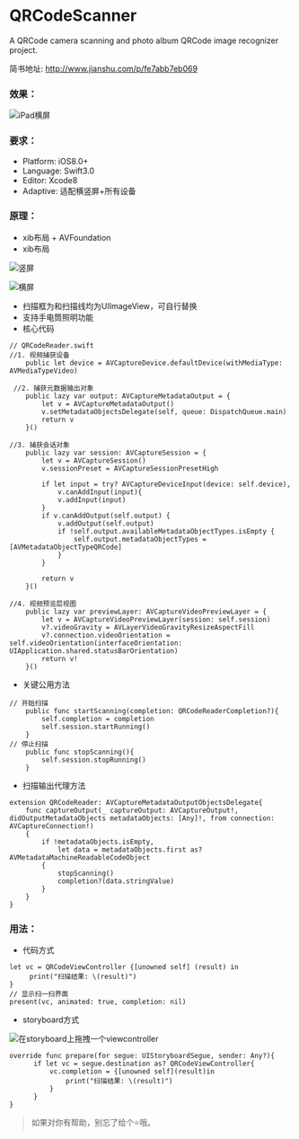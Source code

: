 # QRCodeScanner
A QRCode camera scanning and photo album QRCode image recognizer project.

简书地址: http://www.jianshu.com/p/fe7abb7eb069

### 效果：

![iPad横屏](http://upload-images.jianshu.io/upload_images/1334681-d637ccedede2e987.png?imageMogr2/auto-orient/strip%7CimageView2/2/w/1240)

### 要求：
- Platform: iOS8.0+ 
- Language: Swift3.0
- Editor: Xcode8
- Adaptive: 适配横竖屏+所有设备

### 原理：
- xib布局 + AVFoundation
- xib布局

![竖屏](http://upload-images.jianshu.io/upload_images/1334681-6dd3744d68e6d6a2.png?imageMogr2/auto-orient/strip%7CimageView2/2/w/1240)

![横屏](http://upload-images.jianshu.io/upload_images/1334681-f899b99cb2964a7e.png?imageMogr2/auto-orient/strip%7CimageView2/2/w/1240)

- 扫描框为和扫描线均为UIImageView，可自行替换
- 支持手电筒照明功能
- 核心代码

```
// QRCodeReader.swift
//1. 视频捕获设备
    public let device = AVCaptureDevice.defaultDevice(withMediaType: AVMediaTypeVideo)
    
 //2. 捕获元数据输出对象
    public lazy var output: AVCaptureMetadataOutput = {
        let v = AVCaptureMetadataOutput()
        v.setMetadataObjectsDelegate(self, queue: DispatchQueue.main)
        return v
    }()

//3. 捕获会话对象
    public lazy var session: AVCaptureSession = {
        let v = AVCaptureSession()
        v.sessionPreset = AVCaptureSessionPresetHigh
        
        if let input = try? AVCaptureDeviceInput(device: self.device),
            v.canAddInput(input){
            v.addInput(input)
        }
        if v.canAddOutput(self.output) {
            v.addOutput(self.output)
            if !self.output.availableMetadataObjectTypes.isEmpty {
                self.output.metadataObjectTypes = [AVMetadataObjectTypeQRCode]
            }
        }
        
        return v
    }()
    
//4. 视频预览层视图
    public lazy var previewLayer: AVCaptureVideoPreviewLayer = {
        let v = AVCaptureVideoPreviewLayer(session: self.session)
        v?.videoGravity = AVLayerVideoGravityResizeAspectFill
        v?.connection.videoOrientation = self.videoOrientation(interfaceOrientation: UIApplication.shared.statusBarOrientation)
        return v!
    }()

```
- 关键公用方法

```
// 开始扫描
    public func startScanning(completion: QRCodeReaderCompletion?){
        self.completion = completion
        self.session.startRunning()
    }
// 停止扫描
    public func stopScanning(){
        self.session.stopRunning()
    }
```
- 扫描输出代理方法

```
extension QRCodeReader: AVCaptureMetadataOutputObjectsDelegate{
    func captureOutput(_ captureOutput: AVCaptureOutput!, didOutputMetadataObjects metadataObjects: [Any]!, from connection: AVCaptureConnection!)
    {
        if !metadataObjects.isEmpty,
            let data = metadataObjects.first as? AVMetadataMachineReadableCodeObject
        {
            stopScanning()
            completion?(data.stringValue)
        }
    }
}
```

### 用法：
- 代码方式
```
let vc = QRCodeViewController {[unowned self] (result) in
     print("扫描结果: \(result)")
}
// 显示扫一扫界面
present(vc, animated: true, completion: nil)
```
- storyboard方式

![在storyboard上拖拽一个viewcontroller](http://upload-images.jianshu.io/upload_images/1334681-dec6c8bdfb6404fe.png?imageMogr2/auto-orient/strip%7CimageView2/2/w/1240)

```
override func prepare(for segue: UIStoryboardSegue, sender: Any?){
      if let vc = segue.destination as? QRCodeViewController{
          vc.completion = {[unowned self](result)in
              print("扫描结果: \(result)")
          }
      }
}
```

> 如果对你有帮助，别忘了给个⭐️哦。

